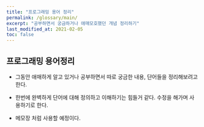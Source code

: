 ```yaml
---
title: "프로그래밍 용어 정리"
permalink: /glossary/main/
excerpt: "공부하면서 궁금하거나 애매모호했던 개념 정리하기"
last_modified_at: 2021-02-05
toc: false
---
```

## 프로그래밍 용어정리


- 그동안 애매하게 알고 있거나 공부하면서 따로 궁금한 내용, 단어들을 정리해보려고한다. 

- 한번에 완벽하게 단어에 대해 정의하고 이해하기는 힘들거 같다. 수정을 해가며 사용하기로 한다.

- 메모장 처럼 사용할 예정이다.